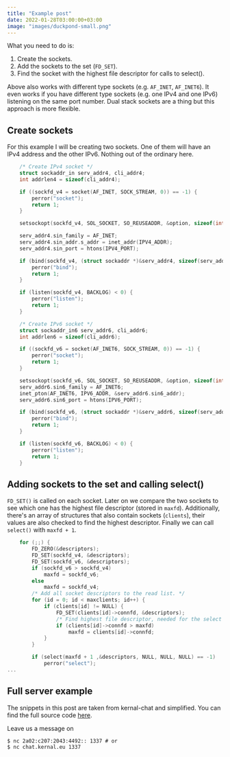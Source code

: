 ```yaml
---
title: "Example post"
date: 2022-01-28T03:00:00+03:00
image: "images/duckpond-small.png"
---
```


What you need to do is:
1. Create the sockets.
2. Add the sockets to the set (`FD_SET`).
3. Find the socket with the highest file descriptor for calls to select().

Above also works with different type sockets (e.g. `AF_INET`, `AF_INET6`). It even works if you have different type sockets (e.g. one IPv4 and one IPv6) listening on the same port number. Dual stack sockets are a thing but this approach is more flexible.

## Create sockets
For this example I will be creating two sockets. One of them will have an IPv4 address and the other IPv6. Nothing out of the ordinary here.

```C
	/* Create IPv4 socket */
	struct sockaddr_in serv_addr4, cli_addr4;
	int addrlen4 = sizeof(cli_addr4);

	if ((sockfd_v4 = socket(AF_INET, SOCK_STREAM, 0)) == -1) {
		perror("socket");
		return 1;
	}

	setsockopt(sockfd_v4, SOL_SOCKET, SO_REUSEADDR, &option, sizeof(int));

	serv_addr4.sin_family = AF_INET;
	serv_addr4.sin_addr.s_addr = inet_addr(IPV4_ADDR);
	serv_addr4.sin_port = htons(IPV4_PORT);

	if (bind(sockfd_v4, (struct sockaddr *)&serv_addr4, sizeof(serv_addr4)) < 0) {
		perror("bind");
		return 1;
	}

	if (listen(sockfd_v4, BACKLOG) < 0) {
		perror("listen");
		return 1;
	}

	/* Create IPv6 socket */
	struct sockaddr_in6 serv_addr6, cli_addr6;
	int addrlen6 = sizeof(cli_addr6);

	if ((sockfd_v6 = socket(AF_INET6, SOCK_STREAM, 0)) == -1) {
		perror("socket");
		return 1;
	}

	setsockopt(sockfd_v6, SOL_SOCKET, SO_REUSEADDR, &option, sizeof(int));
	serv_addr6.sin6_family = AF_INET6;
	inet_pton(AF_INET6, IPV6_ADDR, &serv_addr6.sin6_addr);
	serv_addr6.sin6_port = htons(IPV6_PORT);

	if (bind(sockfd_v6, (struct sockaddr *)&serv_addr6, sizeof(serv_addr6)) < 0) {
		perror("bind");
		return 1;
	}

	if (listen(sockfd_v6, BACKLOG) < 0) {
		perror("listen");
		return 1;
	}

```

## Adding sockets to the set and calling select()
`FD_SET()` is called on each socket. Later on we compare the two sockets to see which one has the highest file descriptor (stored in `maxfd`). Additionally, there's an array of structures that also contain sockets (`clients`), their values are also checked to find the highest descriptor. Finally we can call `select()` with `maxfd + 1`.
```C
	for (;;) {
		FD_ZERO(&descriptors);
		FD_SET(sockfd_v4, &descriptors);
		FD_SET(sockfd_v6, &descriptors);
		if (sockfd_v6 > sockfd_v4)
			maxfd = sockfd_v6;
		else
			maxfd = sockfd_v4;
		/* Add all socket descriptors to the read list. */
		for (id = 0; id < maxclients; id++) {
			if (clients[id] != NULL) {
				FD_SET(clients[id]->connfd, &descriptors);
				/* Find highest file descriptor, needed for the select function. */
				if (clients[id]->connfd > maxfd)
					maxfd = clients[id]->connfd;
			}
		}

		if (select(maxfd + 1 ,&descriptors, NULL, NULL, NULL) == -1)
			perror("select");
...
```

## Full server example
The snippets in this post are taken from kernal-chat and simplified. You can find the full source code [here](https://gitlab.com/kernal/kchat/-/blob/master/src/kchat.c).

Leave us a message on
```
$ nc 2a02:c207:2043:4492:: 1337 # or
$ nc chat.kernal.eu 1337
```

